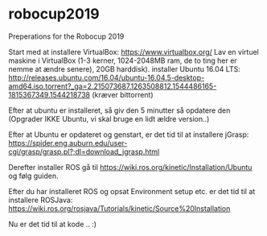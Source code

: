 # robocup2019
Preperations for the Robocup 2019

Start med at installere VirtualBox: https://www.virtualbox.org/
Lav en virtuel maskine i VirtualBox (1-3 kerner, 1024-2048MB ram, de to ting her er nemme at ændre senere), 20GB harddisk).
installer Ubuntu 16.04 LTS: http://releases.ubuntu.com/16.04/ubuntu-16.04.5-desktop-amd64.iso.torrent?_ga=2.215073687.1263508812.1544486165-1815367349.1544218738 (kræver bittorrent)

Efter at ubuntu er installeret, så giv den 5 minutter så opdatere den (Opgrader IKKE Ubuntu, vi skal bruge en lidt ældre version..)

Efter at Ubuntu er opdateret og genstart, er det tid til at installere jGrasp: https://spider.eng.auburn.edu/user-cgi/grasp/grasp.pl?;dl=download_jgrasp.html


Derefter installer ROS gå til https://wiki.ros.org/kinetic/Installation/Ubuntu og følg guiden.

Efter du har installeret ROS og opsat Environment setup etc. er det tid til at installere ROSJava: https://wiki.ros.org/rosjava/Tutorials/kinetic/Source%20Installation

Nu er det tid til at kode .. :)



